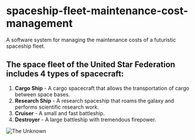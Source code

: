 # spaceship-fleet-maintenance-cost-management
A software system for managing the maintenance costs of a futuristic spaceship fleet.

## The space fleet of the United Star Federation includes 4 types of spacecraft:
1. **Cargo Ship** - A cargo spacecraft that allows the transportation of cargo between space bases.
2. **Research Ship** - A research spaceship that roams the galaxy and performs scientific research work.
3. **Cruiser** - A small and fast battleship.
4. **Destroyer** - A large battleship with tremendous firepower.

![The Unknown](https://cdn.pixabay.com/photo/2016/10/20/18/35/earth-1756274_960_720.jpg)



